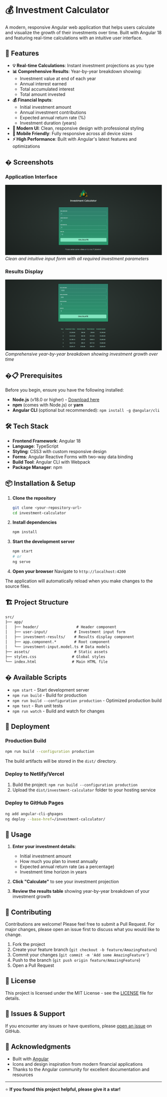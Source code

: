 # 💰 Investment Calculator

A modern, responsive Angular web application that helps users calculate and visualize the growth of their investments over time. Built with Angular 18 and featuring real-time calculations with an intuitive user interface.

## 🌟 Features

- **💡 Real-time Calculations**: Instant investment projections as you type
- **📊 Comprehensive Results**: Year-by-year breakdown showing:
  - Investment value at end of each year
  - Annual interest earned
  - Total accumulated interest
  - Total amount invested
- **💰 Financial Inputs**:
  - Initial investment amount
  - Annual investment contributions
  - Expected annual return rate (%)
  - Investment duration (years)
- **🎨 Modern UI**: Clean, responsive design with professional styling
- **📱 Mobile Friendly**: Fully responsive across all device sizes
- **⚡ High Performance**: Built with Angular's latest features and optimizations

## � Screenshots

### Application Interface

![Investment Calculator Interface](screenshots/Screenshot%202025-09-17%20191055.png)
_Clean and intuitive input form with all required investment parameters_

### Results Display

![Investment Results](screenshots/Screenshot%202025-09-17%20191202.png)
_Comprehensive year-by-year breakdown showing investment growth over time_

## �📋 Prerequisites

Before you begin, ensure you have the following installed:

- **Node.js** (v18.0 or higher) - [Download here](https://nodejs.org/)
- **npm** (comes with Node.js) or **yarn**
- **Angular CLI** (optional but recommended): `npm install -g @angular/cli`

## 🛠️ Tech Stack

- **Frontend Framework**: Angular 18
- **Language**: TypeScript
- **Styling**: CSS3 with custom responsive design
- **Forms**: Angular Reactive Forms with two-way data binding
- **Build Tool**: Angular CLI with Webpack
- **Package Manager**: npm

## 📦 Installation & Setup

1. **Clone the repository**

   ```bash
   git clone <your-repository-url>
   cd investment-calculator
   ```

2. **Install dependencies**

   ```bash
   npm install
   ```

3. **Start the development server**

   ```bash
   npm start
   # or
   ng serve
   ```

4. **Open your browser**
   Navigate to `http://localhost:4200`

The application will automatically reload when you make changes to the source files.

## 🏗️ Project Structure

```
src/
├── app/
│   ├── header/                 # Header component
│   ├── user-input/            # Investment input form
│   ├── investment-results/    # Results display component
│   ├── app.component.*        # Root component
│   └── investment-input.model.ts # Data models
├── assets/                    # Static assets
├── styles.css                # Global styles
└── index.html                # Main HTML file
```

## � Available Scripts

- `npm start` - Start development server
- `npm run build` - Build for production
- `npm run build --configuration production` - Optimized production build
- `npm test` - Run unit tests
- `npm run watch` - Build and watch for changes

## 🚀 Deployment

### Production Build

```bash
npm run build --configuration production
```

The build artifacts will be stored in the `dist/` directory.

### Deploy to Netlify/Vercel

1. Build the project: `npm run build --configuration production`
2. Upload the `dist/investment-calculator` folder to your hosting service

### Deploy to GitHub Pages

```bash
ng add angular-cli-ghpages
ng deploy --base-href=/investment-calculator/
```

## 🎯 Usage

1. **Enter your investment details**:

   - Initial investment amount
   - How much you plan to invest annually
   - Expected annual return rate (as a percentage)
   - Investment time horizon in years

2. **Click "Calculate"** to see your investment projection

3. **Review the results table** showing year-by-year breakdown of your investment growth

## 🤝 Contributing

Contributions are welcome! Please feel free to submit a Pull Request. For major changes, please open an issue first to discuss what you would like to change.

1. Fork the project
2. Create your feature branch (`git checkout -b feature/AmazingFeature`)
3. Commit your changes (`git commit -m 'Add some AmazingFeature'`)
4. Push to the branch (`git push origin feature/AmazingFeature`)
5. Open a Pull Request

## 📝 License

This project is licensed under the MIT License - see the [LICENSE](LICENSE) file for details.

## 🐛 Issues & Support

If you encounter any issues or have questions, please [open an issue](../../issues) on GitHub.

## 🙏 Acknowledgments

- Built with [Angular](https://angular.io/)
- Icons and design inspiration from modern financial applications
- Thanks to the Angular community for excellent documentation and resources

---

⭐ **If you found this project helpful, please give it a star!**
